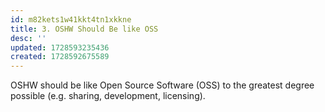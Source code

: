 ```yaml
---
id: m82kets1w41kkt4tn1xkkne
title: 3. OSHW Should Be like OSS
desc: ''
updated: 1728593235436
created: 1728592675589
---
```


OSHW should be like Open Source Software (OSS) to the greatest degree possible (e.g. sharing, development, licensing).
